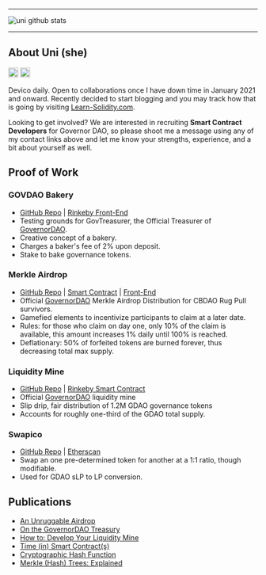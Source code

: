 ____
![uni github stats](https://github-readme-stats.vercel.app/api?username=cryptounico&hide=["issues"]&show_icons=true)
____

## About Uni (she)
[<img height="20px" src="https://cdn.svgporn.com/logos/twitter.svg">](https://twitter.com/CryptoUnico)
[<img height="20px" src="https://telegram.org/img/t_logo.svg">](https://t.me/crypto_unico)<br>


Devico daily. Open to collaborations once I have down time in January 2021 and onward. Recently decided to start blogging and you may track how that is going by visiting [Learn-Solidity.com](Learn-Solidity.com).

Looking to get involved? We are interested in recruiting **Smart Contract Developers** for Governor DAO, so please shoot me a message using any of my contact links above and let me know your strengths, experience, and a bit about yourself as well.

## Proof of Work
### GOVDAO Bakery
- [GitHub Repo](https://github.com/CryptoUnico/bakery) | [Rinkeby Front-End](https://easybake.finance/)
- Testing grounds for GovTreasurer, the Official Treasurer of [GovernorDAO](http://GovernorDAO.org).
- Creative concept of a bakery.
- Charges a baker's fee of 2% upon deposit.
- Stake to bake governance tokens.

### Merkle Airdrop
- [GitHub Repo](https://github.com/CryptoUnico/merkle-distributor) | [Smart Contract](https://etherscan.io/address/0x7ea0f8bb2f01c197985c285e193dd5b8a69836c0#code) | [Front-End](https://airdrop.GovernorDAO.org)
- Official [GovernorDAO](https://twitter.com/Governor_DAO) Merkle Airdrop Distribution for CBDAO Rug Pull survivors.
- Gamefied elements to incentivize participants to claim at a later date.
- Rules: for those who claim on day one, only 10% of the claim is available, this amount increases 1% daily until 100% is reached.
- Deflationary: 50% of forfeited tokens are burned forever, thus decreasing total max supply.

### Liquidity Mine
- [GitHub Repo](https://github.com/CryptoUnico/govtreasurer) | [Rinkeby Smart Contract](https://rinkeby.etherscan.io/address/0xdf2a82d8a34f139f649000e43f60c921f769a947#code)
- Official [GovernorDAO](https://GovernorDAO.org) liquidity mine
- Slip drip, fair distribution of 1.2M GDAO governance tokens
- Accounts for roughly one-third of the GDAO total supply.

### Swapico
- [GitHub Repo](https://github.com/CryptoUnico/Swapico) | [Etherscan](https://etherscan.io/address/0xcc23ef76b46ed576caa5a1481f4400d2543f8006#code)
- Swap an one pre-determined token for another at a 1:1 ratio, though modifiable.
- Used for GDAO sLP to LP conversion.

## Publications
- [An Unruggable Airdrop](https://soliditywiz.medium.com/an-unruggable-airdrop-63c2ee9f242d)
- [On the GovernorDAO Treasury](https://soliditywiz.medium.com/on-the-governor-dao-treasury-fund-13d3525d5682) 
- [How to: Develop Your Liquidity Mine](https://soliditywiz.medium.com/how-to-develop-your-liquidity-mine-9d47656fe678)
- [Time (in) Smart Contract(s)](https://soliditywiz.medium.com/time-in-smart-contract-s-eec4a2fd108e)
- [Cryptographic Hash Function](https://soliditywiz.medium.com/cryptographic-hash-function-beaa2408260)
- [Merkle (Hash) Trees: Explained](https://soliditywiz.medium.com/merkle-hash-trees-explained-ea384f2af7e8)
